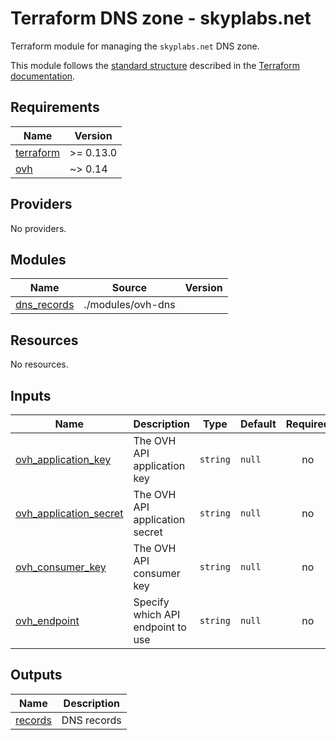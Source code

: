 # Terraform DNS zone - skyplabs.net

Terraform module for managing the `skyplabs.net` DNS zone.

This module follows the [standard structure][standard-module-structure]
described in the [Terraform documentation][terraform-docs].

<!-- BEGINNING OF PRE-COMMIT-TERRAFORM DOCS HOOK -->
## Requirements

| Name | Version |
|------|---------|
| <a name="requirement_terraform"></a> [terraform](#requirement\_terraform) | >= 0.13.0 |
| <a name="requirement_ovh"></a> [ovh](#requirement\_ovh) | ~> 0.14 |

## Providers

No providers.

## Modules

| Name | Source | Version |
|------|--------|---------|
| <a name="module_dns_records"></a> [dns\_records](#module\_dns\_records) | ./modules/ovh-dns |  |

## Resources

No resources.

## Inputs

| Name | Description | Type | Default | Required |
|------|-------------|------|---------|:--------:|
| <a name="input_ovh_application_key"></a> [ovh\_application\_key](#input\_ovh\_application\_key) | The OVH API application key | `string` | `null` | no |
| <a name="input_ovh_application_secret"></a> [ovh\_application\_secret](#input\_ovh\_application\_secret) | The OVH API application secret | `string` | `null` | no |
| <a name="input_ovh_consumer_key"></a> [ovh\_consumer\_key](#input\_ovh\_consumer\_key) | The OVH API consumer key | `string` | `null` | no |
| <a name="input_ovh_endpoint"></a> [ovh\_endpoint](#input\_ovh\_endpoint) | Specify which API endpoint to use | `string` | `null` | no |

## Outputs

| Name | Description |
|------|-------------|
| <a name="output_records"></a> [records](#output\_records) | DNS records |
<!-- END OF PRE-COMMIT-TERRAFORM DOCS HOOK -->

 [standard-module-structure]: https://www.terraform.io/docs/modules/index.html#standard-module-structure "Terraform Documentation - Standard Module Structure"
 [terraform-docs]: https://www.terraform.io/docs/ "Terraform Documentation"
